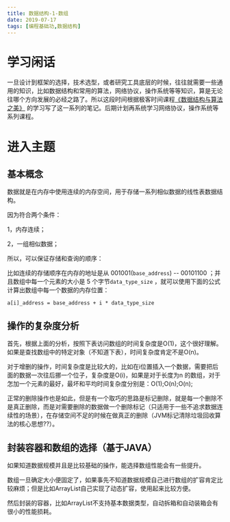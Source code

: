 ```yaml
---
title: 数据结构-1-数组 
date: 2019-07-17 
tags: [编程基础功,数据结构]
---
```


# 学习闲话

一旦设计到框架的选择，技术选型，或者研究工具底层的时候，往往就需要一些通用的知识，比如数据结构和常用的算法，网络协议，操作系统等等知识，算是无论往哪个方向发展的必经之路了。所以这段时间根据极客时间课程[《数据结构与算法之美》](https://time.geekbang.org/column/intro/126) 的学习写了这一系列的笔记。后期计划再系统学习网络协议，操作系统等系列课程。

# 进入主题

## 基本概念

数据就是在内存中使用连续的内存空间，用于存储一系列相似数据的线性表数据结构。

<!--more-->

因为符合两个条件：

1，内存连续；

2，一组相似数据；

所以，可以保证存储和查询的顺序：

比如连续的存储顺序在内存的地址是从 001001(`base_address`) -- 00101100  ；并且数组中每一个元素的大小是  5 个字节`data_type_size` ，就可以使用下面的公式计算出数组中每一个数据的内存位置：

```
a[i]_address = base_address + i * data_type_size
```



## 操作的复杂度分析

首先，根据上面的分析，按照下表访问数组的时间复杂度是O(1)，这个很好理解。如果是查找数组中的特定对象（不知道下表），时间复杂度肯定不是O(n)。

对于增删的操作，时间复杂度是比较大的，比如在i位置插入一个数据，需要把后面的数据一次往后挪一个位子，复杂度是O(i)，如果是对于长度为n  的数组，对于怎加一个元素的最好，最坏和平均时间复杂度分别是：O(1);O(n);O(n);

正常的删除操作也是如此，但是有一个取巧的思路是标记删除，就是每一个删除不是真正删除，而是对需要删除的数据做一个删除标记（只适用于一些不追求数据连续性的场景），在存储空间不足的时候在做真正的删除（JVM标记清除垃圾回收算法的核心思想??）。

## 封装容器和数组的选择（基于JAVA）

如果知道数据规模并且是比较基础的操作，能选择数组性能会有一些提升。

数组一旦确定大小便固定了，如果事先不知道数据规模自己进行数组的扩容肯定比较麻烦；但是比如ArrayList自己实现了动态扩容，使用起来比较方便。

然后封装的容器，比如ArrayList不支持基本数据类型，自动拆箱和自动装箱会有很小的性能损耗。

